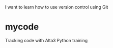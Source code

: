 I want to learn how to use version control using Git  
# mycode
Tracking code with Alta3 Python training
